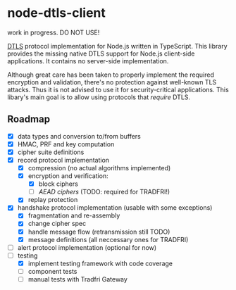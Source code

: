# node-dtls-client

work in progress. DO NOT USE!


[DTLS](https://en.wikipedia.org/wiki/Datagram_Transport_Layer_Security) protocol implementation for Node.js written in TypeScript. This library provides the missing native DTLS support for Node.js client-side applications. It contains no server-side implementation.

Although great care has been taken to properly implement the required encryption and validation, there's no protection against well-known TLS attacks. Thus it is not advised to use it for security-critical applications. This libary's main goal is to allow using protocols that *require* DTLS.


## Roadmap
- [x] data types and conversion to/from buffers
- [x] HMAC, PRF and key computation
- [x] cipher suite definitions
- [x] record protocol implementation
  - [x] compression (no actual algorithms implemented)
  - [x] encryption and verification:
	  - [x] block ciphers
	  - [ ] *AEAD ciphers* (TODO: required for TRADFRI!)
  - [x] replay protection
- [x] handshake protocol implementation (usable with some exceptions)
  - [x] fragmentation and re-assembly
  - [x] change cipher spec
  - [x] handle message flow (retransmission still TODO)
  - [x] message definitions (all neccessary ones for TRADFRI)
- [ ] alert protocol implementation (optional for now)
- [ ] testing
  - [x] implement testing framework with code coverage
  - [ ] component tests 
  - [ ] manual tests with Tradfri Gateway
